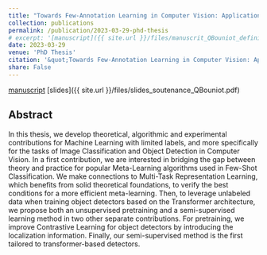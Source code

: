 ```yaml
---
title: "Towards Few-Annotation Learning in Computer Vision: Application to Image Classification and Object Detection tasks"
collection: publications
permalink: /publication/2023-03-29-phd-thesis
# excerpt: '[manuscript]({{ site.url }}/files/manuscrit_QBouniot_definitif.pdf) [slides]({{ site.url }}/files/slides_soutenance_QBouniot.pdf)'
date: 2023-03-29
venue: 'PhD Thesis'
citation: '&quot;Towards Few-Annotation Learning in Computer Vision: Application to Image Classification and Object Detection tasks&quot; Quentin Bouniot (2023). <i>PhD Thesis</i>.'
share: False
---
```


[manuscript](https://arxiv.org/pdf/2311.04888.pdf) [slides]({{ site.url }}/files/slides_soutenance_QBouniot.pdf)

## Abstract

In this thesis, we develop theoretical, algorithmic and experimental contributions for Machine Learning with limited labels, and more specifically for the tasks of Image Classification and Object Detection in Computer Vision. In a first contribution, we are interested in bridging the gap between theory and practice for popular Meta-Learning algorithms used in Few-Shot Classification. We make connections to Multi-Task Representation Learning, which benefits from solid theoretical foundations, to verify the best conditions for a more efficient meta-learning. Then, to leverage unlabeled data when training object detectors based on the Transformer architecture, we propose both an unsupervised pretraining and a semi-supervised learning method in two other separate contributions. For pretraining, we improve Contrastive Learning for object detectors by introducing the localization information. Finally, our semi-supervised method is the first tailored to transformer-based detectors.

<!-- ## Resources

- [manuscript]({{ site.url }}/files/manuscrit_QBouniot_definitif.pdf)
- [slides]({{ site.url }}/files/slides_soutenance_QBouniot.pdf) -->
